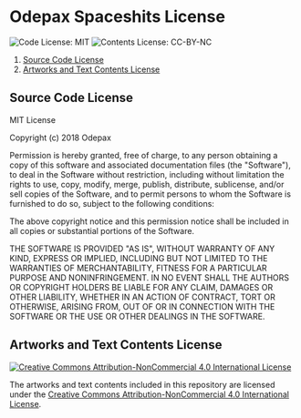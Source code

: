 Odepax Spaceshits License
====

![Code License: MIT](https://img.shields.io/badge/Source_Code-MIT-green.svg?style=flat-square)
![Contents License: CC-BY-NC](https://img.shields.io/badge/Contents-CC--BY--NC-orange.svg?style=flat-square)

1. [Source Code License](#source-code-license)
2. [Artworks and Text Contents License](#artworks-and-text-contents-license)

Source Code License
----

MIT License

Copyright (c) 2018 Odepax

Permission is hereby granted, free of charge, to any person obtaining a copy of this software and associated documentation files (the "Software"), to deal in the Software without restriction, including without limitation the rights to use, copy, modify, merge, publish, distribute, sublicense, and/or sell copies of the Software, and to permit persons to whom the Software is furnished to do so, subject to the following conditions:

The above copyright notice and this permission notice shall be included in all copies or substantial portions of the Software.

THE SOFTWARE IS PROVIDED "AS IS", WITHOUT WARRANTY OF ANY KIND, EXPRESS OR IMPLIED, INCLUDING BUT NOT LIMITED TO THE WARRANTIES OF MERCHANTABILITY, FITNESS FOR A PARTICULAR PURPOSE AND NONINFRINGEMENT. IN NO EVENT SHALL THE AUTHORS OR COPYRIGHT HOLDERS BE LIABLE FOR ANY CLAIM, DAMAGES OR OTHER LIABILITY, WHETHER IN AN ACTION OF CONTRACT, TORT OR OTHERWISE, ARISING FROM, OUT OF OR IN CONNECTION WITH THE SOFTWARE OR THE USE OR OTHER DEALINGS IN THE SOFTWARE.

Artworks and Text Contents License
----

[
![Creative Commons Attribution-NonCommercial 4.0 International License](https://i.creativecommons.org/l/by-nc/4.0/88x31.png)
](http://creativecommons.org/licenses/by-nc/4.0/)

The artworks and text contents included in this repository are licensed under the [Creative Commons Attribution-NonCommercial 4.0 International License](http://creativecommons.org/licenses/by-nc/4.0/).
